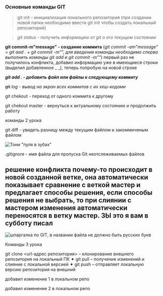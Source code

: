 ### Основные команды GIT

> git init - инициализация локального репозитория (при создании новой папки необходимо ввести git init чтобы создать локальный репозиторий)

> *git status - получить информацию от git о его текущем состоянии*

**git commit-m"message" - создание коммита** (_git commit -am"message" = git aad . + git commit -m"", для введения команды необходимо сперва выполнить команды git add и git commit -m""_)
первый раз не получилось конфликта, добавил информацию уже в имеющиеся строки (выделил добавленное _ _), теперь попробую на новой строке

***git add . -  добавить файл или файлы к следующему коммиту***

~~git~~ *log* - *_вывод на экран всех коммитов с их хеш-кодами_*

git chekout - переход от одного коммита к другому

git chekout master - вернуться к актуальному состоянию и продолжить работу

команды 2 урока

git diff - увидеть разницу между текущим файлом и закоммиченым файлом

![Тони "пуля в зубах"](https://s00.yaplakal.com/pics/pics_original/1/7/6/13047671.jpg)

.gitignore - имя файла для пропуска Git неотслеживаемых файлов 

## решение конфликта почему-то происходит в новой созданной ветке, она автоматически показывает сравнение с веткой мастер и предлагает способы решения, если способы решения не выбрать, то при слиянии с мастером изменения автоматически переносятся в ветку мастер. ЗЫ это я вам в субботу писал ##

![шпаргалка по GIT, в названии файла не должно быть русских букв](GIT.jpg)

Команды 3 урока

git clone <url-адрес репозитория> – клонирование внешнего репозитория на  локальный ПК
✦	git pull – получение изменений и слияние с локальной версией
✦	git push – отправляет локальную версию репозитория на внешний

добавил изменение 1 в локальном репо

добавил изменение 2 в локальном репо